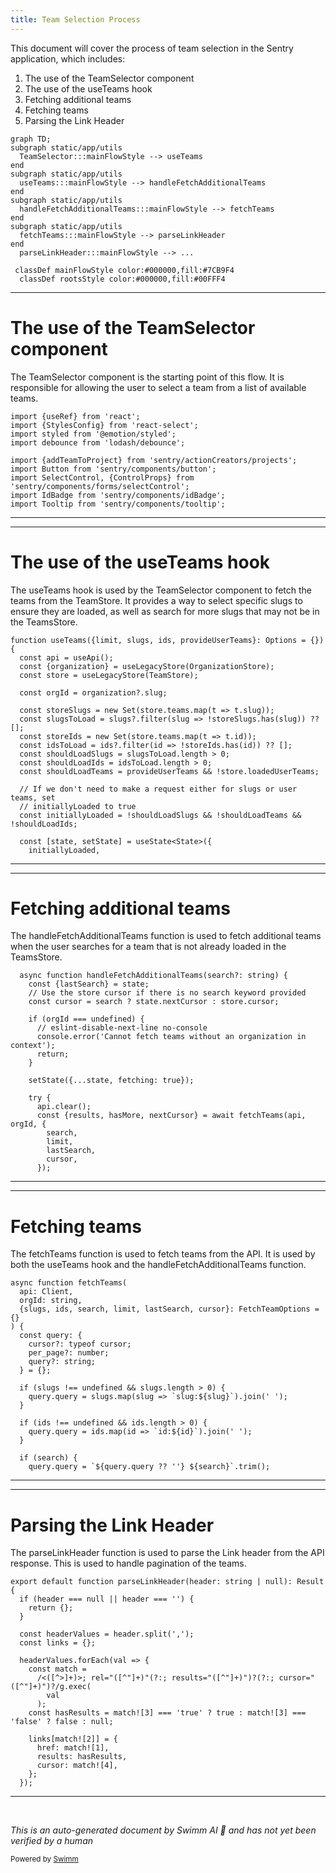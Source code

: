 ```yaml
---
title: Team Selection Process
---
```

This document will cover the process of team selection in the Sentry application, which includes:

1. The use of the TeamSelector component
2. The use of the useTeams hook
3. Fetching additional teams
4. Fetching teams
5. Parsing the Link Header

```mermaid
graph TD;
subgraph static/app/utils
  TeamSelector:::mainFlowStyle --> useTeams
end
subgraph static/app/utils
  useTeams:::mainFlowStyle --> handleFetchAdditionalTeams
end
subgraph static/app/utils
  handleFetchAdditionalTeams:::mainFlowStyle --> fetchTeams
end
subgraph static/app/utils
  fetchTeams:::mainFlowStyle --> parseLinkHeader
end
  parseLinkHeader:::mainFlowStyle --> ...

 classDef mainFlowStyle color:#000000,fill:#7CB9F4
  classDef rootsStyle color:#000000,fill:#00FFF4
```

<SwmSnippet path="/static/app/components/forms/teamSelector.tsx" line="1">

---

# The use of the TeamSelector component

The TeamSelector component is the starting point of this flow. It is responsible for allowing the user to select a team from a list of available teams.

```tsx
import {useRef} from 'react';
import {StylesConfig} from 'react-select';
import styled from '@emotion/styled';
import debounce from 'lodash/debounce';

import {addTeamToProject} from 'sentry/actionCreators/projects';
import Button from 'sentry/components/button';
import SelectControl, {ControlProps} from 'sentry/components/forms/selectControl';
import IdBadge from 'sentry/components/idBadge';
import Tooltip from 'sentry/components/tooltip';
```

---

</SwmSnippet>

<SwmSnippet path="/static/app/utils/useTeams.tsx" line="161">

---

# The use of the useTeams hook

The useTeams hook is used by the TeamSelector component to fetch the teams from the TeamStore. It provides a way to select specific slugs to ensure they are loaded, as well as search for more slugs that may not be in the TeamsStore.

```tsx
function useTeams({limit, slugs, ids, provideUserTeams}: Options = {}) {
  const api = useApi();
  const {organization} = useLegacyStore(OrganizationStore);
  const store = useLegacyStore(TeamStore);

  const orgId = organization?.slug;

  const storeSlugs = new Set(store.teams.map(t => t.slug));
  const slugsToLoad = slugs?.filter(slug => !storeSlugs.has(slug)) ?? [];
  const storeIds = new Set(store.teams.map(t => t.id));
  const idsToLoad = ids?.filter(id => !storeIds.has(id)) ?? [];
  const shouldLoadSlugs = slugsToLoad.length > 0;
  const shouldLoadIds = idsToLoad.length > 0;
  const shouldLoadTeams = provideUserTeams && !store.loadedUserTeams;

  // If we don't need to make a request either for slugs or user teams, set
  // initiallyLoaded to true
  const initiallyLoaded = !shouldLoadSlugs && !shouldLoadTeams && !shouldLoadIds;

  const [state, setState] = useState<State>({
    initiallyLoaded,
```

---

</SwmSnippet>

<SwmSnippet path="/static/app/utils/useTeams.tsx" line="271">

---

# Fetching additional teams

The handleFetchAdditionalTeams function is used to fetch additional teams when the user searches for a team that is not already loaded in the TeamsStore.

```tsx
  async function handleFetchAdditionalTeams(search?: string) {
    const {lastSearch} = state;
    // Use the store cursor if there is no search keyword provided
    const cursor = search ? state.nextCursor : store.cursor;

    if (orgId === undefined) {
      // eslint-disable-next-line no-console
      console.error('Cannot fetch teams without an organization in context');
      return;
    }

    setState({...state, fetching: true});

    try {
      api.clear();
      const {results, hasMore, nextCursor} = await fetchTeams(api, orgId, {
        search,
        limit,
        lastSearch,
        cursor,
      });
```

---

</SwmSnippet>

<SwmSnippet path="/static/app/utils/useTeams.tsx" line="96">

---

# Fetching teams

The fetchTeams function is used to fetch teams from the API. It is used by both the useTeams hook and the handleFetchAdditionalTeams function.

```tsx
async function fetchTeams(
  api: Client,
  orgId: string,
  {slugs, ids, search, limit, lastSearch, cursor}: FetchTeamOptions = {}
) {
  const query: {
    cursor?: typeof cursor;
    per_page?: number;
    query?: string;
  } = {};

  if (slugs !== undefined && slugs.length > 0) {
    query.query = slugs.map(slug => `slug:${slug}`).join(' ');
  }

  if (ids !== undefined && ids.length > 0) {
    query.query = ids.map(id => `id:${id}`).join(' ');
  }

  if (search) {
    query.query = `${query.query ?? ''} ${search}`.trim();
```

---

</SwmSnippet>

<SwmSnippet path="/static/app/utils/parseLinkHeader.tsx" line="3">

---

# Parsing the Link Header

The parseLinkHeader function is used to parse the Link header from the API response. This is used to handle pagination of the teams.

```tsx
export default function parseLinkHeader(header: string | null): Result {
  if (header === null || header === '') {
    return {};
  }

  const headerValues = header.split(',');
  const links = {};

  headerValues.forEach(val => {
    const match =
      /<([^>]+)>; rel="([^"]+)"(?:; results="([^"]+)")?(?:; cursor="([^"]+)")?/g.exec(
        val
      );
    const hasResults = match![3] === 'true' ? true : match![3] === 'false' ? false : null;

    links[match![2]] = {
      href: match![1],
      results: hasResults,
      cursor: match![4],
    };
  });
```

---

</SwmSnippet>

&nbsp;

*This is an auto-generated document by Swimm AI 🌊 and has not yet been verified by a human*

<SwmMeta version="3.0.0" repo-id="Z2l0aHViJTNBJTNBZGVtby1zZW50cnklM0ElM0Fzd2ltbWlv" repo-name="demo-sentry"><sup>Powered by [Swimm](/)</sup></SwmMeta>
